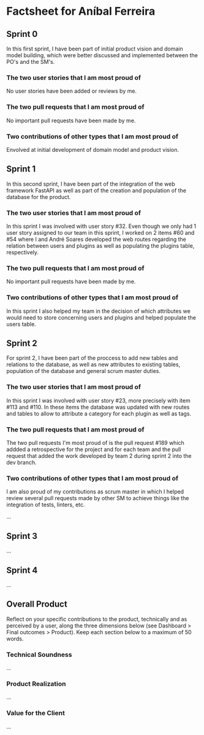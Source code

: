 # Factsheet for Aníbal Ferreira

## Sprint 0

In this first sprint, I have been part of initial product vision and domain model building, which were better discussed and implemented between the PO's and the SM's.

### The two user stories that I am most proud of

No user stories have been added or reviews by me.

### The two pull requests that I am most proud of

No important pull requests have been made by me.

### Two contributions of other types that I am most proud of

Envolved at initial development of domain model and product vision.

## Sprint 1

In this second sprint, I have been part of the integration of the web framework FastAPI as well as part of the creation and population of the database for the product.

### The two user stories that I am most proud of

In this sprint I was involved with user story #32. Even though we only had 1 user story assigned to our team in this sprint, I worked on 2 items #60 and #54 where I and André Soares developed the web routes regarding the relation between users and plugins as well as populating the plugins table, respectively.

### The two pull requests that I am most proud of

No important pull requests have been made by me.

### Two contributions of other types that I am most proud of

In this sprint I also helped my team in the decision of which attributes we would need to store concerning users and plugins and helped populate the users table. 

## Sprint 2

For sprint 2, I have been part of the proccess to add new tables and relations to the database, as well as new attributes to existing tables, population of the database and general scrum master duties.  

### The two user stories that I am most proud of

In this sprint I was involved with user story #23, more precisely with item #113 and #110. In these items the database was updated with new routes and tables to allow to attribute a category for each plugin as well as tags.

### The two pull requests that I am most proud of

The two pull requests I'm most proud of is the pull request #189 which addded a retrospective for the project and for each team and the pull request that added the work developed by team 2 during sprint 2 into the dev branch.

### Two contributions of other types that I am most proud of

I am also proud of my contributions as scrum master in which I helped review several pull requests made by other SM to achieve things like the integration of tests, linters, etc.

...


## Sprint 3

...


## Sprint 4

...


## Overall Product

Reflect on your specific contributions to the product, technically and as perceived by a user, along the three dimensions below (see Dashboard > Final outcomes > Product). Keep each section below to a maximum of 50 words.


### Technical Soundness

...


### Product Realization

...


### Value for the Client

...
